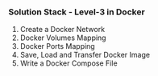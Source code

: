 ### Solution Stack - Level-3 in Docker

1. Create a Docker Network
2. Docker Volumes Mapping
3. Docker Ports Mapping
4. Save, Load and Transfer Docker Image
5. Write a Docker Compose File
